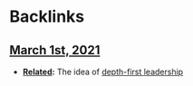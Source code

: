 
# Backlinks
## [March 1st, 2021](<March 1st, 2021.md>)
- **[Related](<Related.md>):** The idea of [depth-first leadership](<depth-first leadership.md>)

